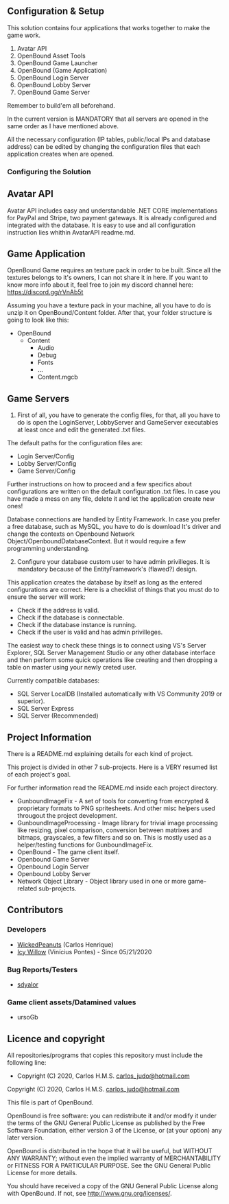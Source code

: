 <h2>Configuration & Setup</h2>

This solution contains four applications that works together to make the game work.

1. Avatar API
2. OpenBound Asset Tools
3. OpenBound Game Launcher
4. OpenBound (Game Application)
5. OpenBound Login Server
6. OpenBound Lobby Server
7. OpenBound Game Server

Remember to build'em all beforehand.

In the current version is MANDATORY that all servers are opened in the same order as I have mentioned above.

All the necessary configuration (IP tables, public/local IPs and database address) can be edited by changing the configuration files that each application creates when are opened.

<h3>Configuring the Solution</h3>

<h2>Avatar API</h2>

Avatar API includes easy and understandable .NET CORE implementations for PayPal and Stripe, two payment gateways. It is already configured and integrated with the database. It is easy to use and all configuration instruction lies whithin AvatarAPI readme.md.

<h2>Game Application</h2>

OpenBound Game requires an texture pack in order to be built. Since all the textures belongs to it's owners, I can not share it in here. If you want to know more info about it, feel free to join my discord channel here: https://discord.gg/rVnAb5t

Assuming you have a texture pack in your machine, all you have to do is unzip it on OpenBound/Content folder. After that, your folder structure is going to look like this:
- OpenBound
   - Content
      - Audio
      - Debug
      - Fonts
      - ...
      - Content.mgcb

<h2>Game Servers</h2>

1. First of all, you have to generate the config files, for that, all you have to do is open the LoginServer, LobbyServer and GameServer executables at least once and edit the generated .txt files.

The default paths for the configuration files are:

- Login Server/Config
- Lobby Server/Config
- Game Server/Config

Further instructions on how to proceed and a few specifics about configurations are written on the default configuration .txt files.
In case you have made a mess on any file, delete it and let the application create new ones!

Database connections are handled by Entity Framework. In case you prefer a free database, such as MySQL, you have to do is download It's driver and change the contexts on
Openbound Network Object/OpenboundDatabaseContext. But it would require a few programming understanding.

2. Configure your database custom user to have admin privilleges. It is mandatory because of the EntityFramework's (flawed?) design.

This application creates the database by itself as long as the entered configurations are correct. Here is a checklist of things that you must do to ensure the server will work:
   - Check if the address is valid.
   - Check if the database is connectable.
   - Check if the database instance is running. 
   - Check if the user is valid and has admin privilleges.

The easiest way to check these things is to connect using VS's Server Explorer, SQL Server Management Studio or any other database interface and then perform some quick operations
like creating and then dropping a table on master using your newly creted user.

Currently compatible databases:

- SQL Server LocalDB (Installed automatically with VS Community 2019 or superior).
- SQL Server Express
- SQL Server (Recommended)

<h2>Project Information</h2>

There is a README.md explaining details for each kind of project.

This project is divided in other 7 sub-projects. Here is a VERY resumed list of each project's goal.

For further information read the README.md inside each project directory.

 - GunboundImageFix - A set of tools for converting from encrypted & proprietary formats to PNG spritesheets. And other misc helpers used througout the project development.
 - GunboundImageProcessing - Image library for trivial image processing like resizing, pixel comparison, conversion between matrixes and bitmaps, grayscales, a few filters and so on. This is mostly used as a helper/testing functions for GunboundImageFix.
 - OpenBound - The game client itself.
 - Openbound Game Server
 - Openbound Login Server
 - Openbound Lobby Server
 - Network Object Library - Object library used in one or more game-related sub-projects.

<h2>Contributors</h2>

<h3>Developers</h3>

 - [WickedPeanuts](https://github.com/WickedPeanuts/) (Carlos Henrique)
 - [Icy Willow](https://github.com/IcyWillow/) (Vinícius Pontes) - Since 05/21/2020

<h3>Bug Reports/Testers</h3>

 - [sdyalor](https://github.com/sdyalor)

<h3>Game client assets/Datamined values</h3>

 - ursoGb

<h2>Licence and copyright</h2>

All repositories/programs that copies this repository must include the following line:
- Copyright (C) 2020, Carlos H.M.S. <carlos_judo@hotmail.com>

Copyright (C) 2020, Carlos H.M.S. <carlos_judo@hotmail.com>

This file is part of OpenBound.

OpenBound is free software: you can redistribute it and/or modify it under the terms of the GNU General Public License as published by the Free Software Foundation, either version 3 of the License, or (at your option) any later version.

OpenBound is distributed in the hope that it will be useful, but WITHOUT ANY WARRANTY; without even the implied warranty of MERCHANTABILITY or FITNESS FOR A PARTICULAR PURPOSE. See the GNU General Public License for more details.

You should have received a copy of the GNU General Public License along with OpenBound. If not, see http://www.gnu.org/licenses/.
